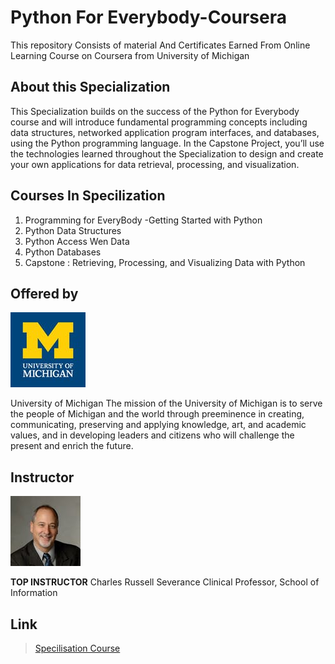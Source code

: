 # Python For Everybody-Coursera
 This repository Consists of material And Certificates Earned From Online Learning Course on Coursera from University of Michigan

## About this Specialization
This Specialization builds on the success of the Python for Everybody course and will introduce fundamental programming concepts including data structures, networked application program interfaces, and databases, using the Python programming language. In the Capstone Project, you’ll use the technologies learned throughout the Specialization to design and create your own applications for data retrieval, processing, and visualization.

 ## Courses In Specilization
 1. Programming for EveryBody -Getting Started with Python  
 2. Python Data Structures
 3. Python Access Wen Data
 4. Python Databases
 5. Capstone : Retrieving, Processing, and Visualizing Data with Python

## Offered by
![University of Michigan logo](https://github.com/Ashleshk/Python-For-Everybody-Coursera/blob/master/michiganlogo.jpg)

University of Michigan
The mission of the University of Michigan is to serve the people of Michigan and the world through preeminence in creating, communicating, preserving and applying knowledge, art, and academic values, and in developing leaders and citizens who will challenge the present and enrich the future.

## Instructor
![Charles Russell Severance](https://github.com/Ashleshk/Python-For-Everybody-Coursera/blob/master/Charles-Severance.jpeg)

**TOP INSTRUCTOR**
Charles Russell Severance
Clinical Professor,
School of Information

## Link
> [Specilisation Course](https://www.coursera.org/specializations/python)
